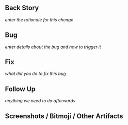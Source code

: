 ## Back Story
*enter the rationale for this change*
 ## Bug
*enter details about the bug and how to trigger it*
 ## Fix
*what did you do to fix this bug*
 ## Follow Up
*anything we need to do afterwards*
 ## Screenshots / Bitmoji / Other Artifacts
